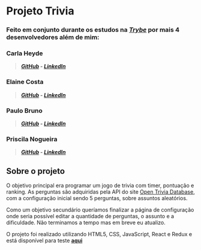# Projeto Trivia
### Feito em conjunto durante os estudos na _**[Trybe](https://www.betrybe.com/)**_ por mais 4 desenvolvedores além de mim:
### Carla Heyde
>_**[GitHub](https://github.com/cjheyde) - [LinkedIn](https://www.linkedin.com/in/carlaheyde/)**_
### Elaine Costa
>_**[GitHub](https://github.com/ElaineCostadev) - [LinkedIn](https://www.linkedin.com/in/elainerscosta/)**_
### Paulo Bruno
>_**[GitHub](https://github.com/devpbdias) - [LinkedIn](https://www.linkedin.com/in/devpaulobrunomdias/)**_
### Priscila Nogueira
>_**[GitHub](https://github.com/pri-nogueira) - [LinkedIn](https://www.linkedin.com/in/priscila-nogueira-/)**_

## Sobre o projeto

O objetivo principal era programar um jogo de trivia com timer, pontuação e ranking. As perguntas são adquiridas pela API do site [Open Trivia Database](https://opentdb.com/), com a configuração inicial sendo 5 perguntas, sobre assuntos aleatórios.

Como um objetivo secundário queríamos finalizar a página de configuração onde seria possível editar a quantidade de perguntas, o assunto e a dificuldade. Não terminamos a tempo mas em breve eu atualizo.

O projeto foi realizado utilizando HTML5, CSS, JavaScript, React e Redux e está disponível para teste **[aqui](https://naaharotrivia.vercel.app/)**
